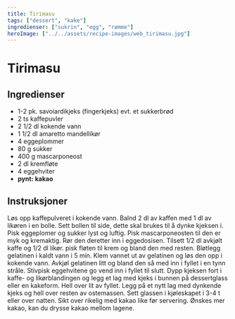 ```yaml
---
title: Tirimasu
tags: ["dessert", "kake"]
ingredienser: ["sukrin", "egg", "rømme"]
heroImage: ["../../assets/recipe-images/web_tirimasu.jpg"]
---
```


# Tirimasu

## Ingredienser

- 1-2 pk. savoiardikjeks (fingerkjeks) evt. et sukkerbrød
- 2 ts kaffepuvler
- 2 1/2 dl kokende vann
- 1 1/2 dl amaretto mandellikør
- 4 eggeplommer
- 80 g sukker
- 400 g mascarponeost
- 2 dl kremfløte
- 4 eggehviter
- **pynt: kakao**

## Instruksjoner

Løs opp kaffepulveret i kokende vann. Balnd 2 dl av kaffen med 1 dl av likøren i en bolle. Sett bollen til side, dette skal brukes til å dynke kjeksen i. Pisk eggeplomer og sukker lyst og luftig. Pisk mascarponeosten til den er myk og kremaktig. Rør den deretter inn i eggedosisen. Tilsett 1/2 dl avkjølt kaffe og 1/2 dl likør. pisk fløten til krem og bland den med resten. Bløtlegg gelatinen i kaldt vann i 5 min. Klem vannet ut av gelatinen og løs den opp i kokende vann. Avkjøl gelatinen litt og bland den så med inn i fyllet i en tynn stråle. Stivpisk eggehvitene go vend inn i fyllet til slutt. Dypp kjeksen fort i kaffe- og likørblandingen og legg et lag med kjeks i bunnen på dessertglass eller en kakeform. Hell over lit av fyllet. Legg på et nytt lag med dynkende kjeks og hell over resten av ostemassen. Sett glassen i kjøleskapet i 3-4 t eller over natten. Sikt over rikelig med kakao like før servering. Ønskes mer kakao, kan du drysse kakao mellom lagene.
